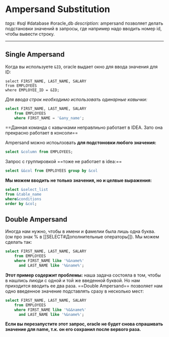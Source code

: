 # Ampersand Substitution
*tags:* #sql #database #oracle_db
*description:* ampersand позволяет делать подстановки значений в запросы, где например надо вводить номер id, чтобы вывести строку. 

---
## Single Ampersand
Когда вы используете `&ID`, oracle выдает окно для ввода значения для ID:
```
select FIRST_NAME, LAST_NAME, SALARY
from EMPLOYEES
where EMPLOYEE_ID = &ID;
```

*Для ввода строк необходимо использовать одинарные кавычки:* 
```sql
select FIRST_NAME, LAST_NAME, SALARY
    from EMPLOYEES
    where FIRST_NAME = '&any_name';
```
==Данная команда с кавычками неправлиьно работает в IDEA. Зато она прекрасно работает в консоли==

Ampersand можно испоьлзовать **для подстоновки любого значения:**
```sql
select &column from EMPLOYEES;
```

Запрос с группировкой ==тоже не работает в idea:==
```sql
select &&col from EMPLOYEES group by &col
```

**Мы можем вводить не только значения, но и целвые выражения:**
```sql
select &select_list
from &table_name
where&conditions
order by &col;
```

## Double Ampersand
Иногда нам нужно, чтобы в имени и фамелии была лишь одна буква. (см про знак % в [[SELECT#Дополнительные операторы]]). Мы можем сделать так:
```sql
select FIRST_NAME, LAST_NAME, SALARY
    from EMPLOYEES
    where FIRST_NAME like '%&name%'
      and LAST_NAME like '%&name%';
```
**Этот пример содержит проблемы:** наша задача состояла в том, чтобы в нашлись лиюди с одной и той же введенной буквой. Но нам приходится вводить ее два раза. ==Double Ampersand== позволяет нам одно введенное значение подставлять сразу в несколько мест:
```sql
select FIRST_NAME, LAST_NAME, SALARY
    from EMPLOYEES
    where FIRST_NAME like '%&&name%'
      and LAST_NAME like '%&name%';
```
**Если вы перезапустите этот запрос, oracle не будет снова спрашивать значение для name, т.к. он его сохранил после вервого раза.**